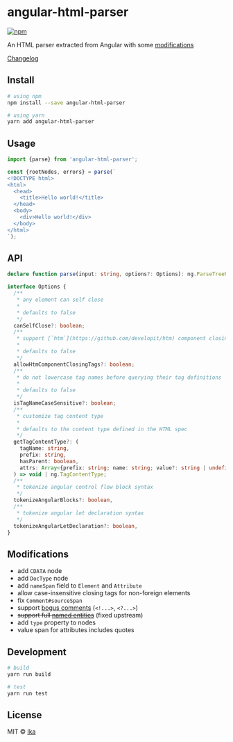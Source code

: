 # angular-html-parser

[![npm](https://img.shields.io/npm/v/angular-html-parser.svg)](https://www.npmjs.com/package/angular-html-parser)

An HTML parser extracted from Angular with some [modifications](#modifications)

[Changelog](https://github.com/prettier/angular-html-parser/blob/master/packages/angular-html-parser/CHANGELOG.md)

## Install

```sh
# using npm
npm install --save angular-html-parser

# using yarn
yarn add angular-html-parser
```

## Usage

```js
import {parse} from 'angular-html-parser';

const {rootNodes, errors} = parse(`
<!DOCTYPE html>
<html>
  <head>
    <title>Hello world!</title>
  </head>
  <body>
    <div>Hello world!</div>
  </body>
</html>
`);
```

## API

```ts
declare function parse(input: string, options?: Options): ng.ParseTreeResult;

interface Options {
  /**
   * any element can self close
   *
   * defaults to false
   */
  canSelfClose?: boolean;
  /**
   * support [`htm`](https://github.com/developit/htm) component closing tags (`<//>`)
   *
   * defaults to false
   */
  allowHtmComponentClosingTags?: boolean;
  /**
   * do not lowercase tag names before querying their tag definitions
   *
   * defaults to false
   */
  isTagNameCaseSensitive?: boolean;
  /**
   * customize tag content type
   *
   * defaults to the content type defined in the HTML spec
   */
  getTagContentType?: (
    tagName: string,
    prefix: string,
    hasParent: boolean,
    attrs: Array<{prefix: string; name: string; value?: string | undefined}>
  ) => void | ng.TagContentType;
  /**
   * tokenize angular control flow block syntax
   */
  tokenizeAngularBlocks?: boolean,
  /**
   * tokenize angular let declaration syntax
   */
  tokenizeAngularLetDeclaration?: boolean,
}
```

## Modifications

- add `CDATA` node
- add `DocType` node
- add `nameSpan` field to `Element` and `Attribute`
- allow case-insensitive closing tags for non-foreign elements
- fix `Comment#sourceSpan`
- support [bogus comments](https://www.w3.org/TR/html5/syntax.html#bogus-comment-state) (`<!...>`, `<?...>`)
- ~~support full [named entities](https://html.spec.whatwg.org/multipage/entities.json)~~ (fixed upstream)
- add `type` property to nodes
- value span for attributes includes quotes

## Development

```sh
# build
yarn run build

# test
yarn run test
```

## License

MIT © [Ika](https://github.com/ikatyang)
